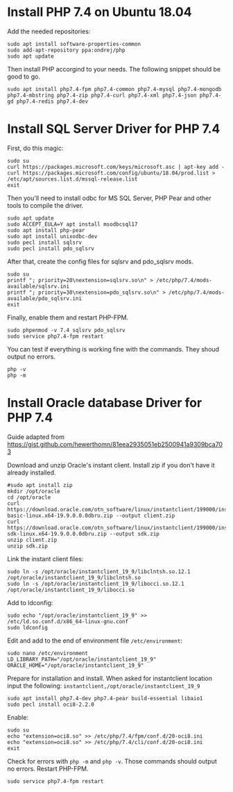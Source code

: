 # Install PHP 7.4 on Ubuntu 18.04
Add the needed repositories:

```
sudo apt install software-properties-common
sudo add-apt-repository ppa:ondrej/php
sudo apt update
```

Then install PHP accorgind to your needs. The following snippet should be good to go.
```
sudo apt install php7.4-fpm php7.4-common php7.4-mysql php7.4-mongodb php7.4-mbstring php7.4-zip php7.4-curl php7.4-xml php7.4-json php7.4-gd php7.4-redis php7.4-dev
```

# Install SQL Server Driver for PHP 7.4
First, do this magic:
```
sudo su
curl https://packages.microsoft.com/keys/microsoft.asc | apt-key add -
curl https://packages.microsoft.com/config/ubuntu/18.04/prod.list > /etc/apt/sources.list.d/mssql-release.list
exit
```

Then you'll need to install odbc for MS SQL Server, PHP Pear and other tools to compile the driver.

```
sudo apt update
sudo ACCEPT_EULA=Y apt install msodbcsql17
sudo apt install php-pear
sudo apt install unixodbc-dev
sudo pecl install sqlsrv
sudo pecl install pdo_sqlsrv
```

After that, create the config files for sqlsrv and pdo_sqlsrv mods.
```
sudo su
printf "; priority=20\nextension=sqlsrv.so\n" > /etc/php/7.4/mods-available/sqlsrv.ini
printf "; priority=30\nextension=pdo_sqlsrv.so\n" > /etc/php/7.4/mods-available/pdo_sqlsrv.ini
exit
```

Finally, enable them and restart PHP-FPM.
```
sudo phpenmod -v 7.4 sqlsrv pdo_sqlsrv
sudo service php7.4-fpm restart
```

You can test if everything is working fine with the commands. They shoud output no errors.
```
php -v
php -m
```

# Install Oracle database Driver for PHP 7.4
Guide adapted from https://gist.github.com/hewerthomn/81eea2935051eb2500941a9309bca703

Download and unzip Oracle's instant client. Install zip if you don't have it already installed.
```
#sudo apt install zip
mkdir /opt/oracle
cd /opt/oracle
curl https://download.oracle.com/otn_software/linux/instantclient/199000/instantclient-basic-linux.x64-19.9.0.0.0dbru.zip --output client.zip
curl https://download.oracle.com/otn_software/linux/instantclient/199000/instantclient-sdk-linux.x64-19.9.0.0.0dbru.zip --output sdk.zip
unzip client.zip
unzip sdk.zip
```

Link the instant client files:
```
sudo ln -s /opt/oracle/instantclient_19_9/libclntsh.so.12.1 /opt/oracle/instantclient_19_9/libclntsh.so
sudo ln -s /opt/oracle/instantclient_19_9/libocci.so.12.1 /opt/oracle/instantclient_19_9/libocci.so
```

Add to ldconfig:
```
sudo echo "/opt/oracle/instantclient_19_9" >> /etc/ld.so.conf.d/x86_64-linux-gnu.conf
sudo ldconfig
```

Edit and add to the end of environment file `/etc/environment`:
```
sudo nano /etc/environment
LD_LIBRARY_PATH="/opt/oracle/instantclient_19_9"
ORACLE_HOME="/opt/oracle/instantclient_19_9"
```

Prepare for installation and install. When asked for instantclient location input the following: `instantclient,/opt/oracle/instantclient_19_9`
```
sudo apt install php7.4-dev php7.4-pear build-essential libaio1
sudo pecl install oci8-2.2.0
```

Enable:
```
sudo su
echo "extension=oci8.so" >> /etc/php/7.4/fpm/conf.d/20-oci8.ini
echo "extension=oci8.so" >> /etc/php/7.4/cli/conf.d/20-oci8.ini
exit
```

Check for errors with `php -m` and `php -v`. Those commands should output no errors.
Restart PHP-FPM.
```
sudo service php7.4-fpm restart
```
